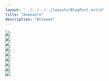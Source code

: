 ```yaml
---
layout: "../../../../layouts/BlogPost.astro"
title: "Аликанте"
description: "Испания"
---
```


![](alicante1.jpg)  
![](alicante2.jpg)  
![](alicante3.jpg)  
![](alicante4.jpg)  
![](alicante5.jpg)  
![](alicante6.jpg)  
![](alicante7.jpg)  
![](alicante8.jpg)  
![](alicante9.jpg)  